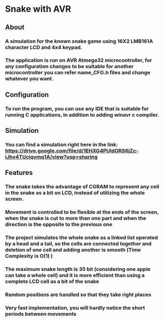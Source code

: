 # Snake with AVR
## About
### A simulation for the known snake game using 16X2 LMB161A character LCD and 4x4 keypad.
### The application is run on AVR Atmega32 microcontroller, for any configuration changes to be suitable for another microcontroller you can refer name_CFG.h files and change whatever you want.
## Configuration
### To run the program, you can use any IDE that is suitable for running C applications, in addition to adding winavr c compiler.
## Simulation
### You can find a simulation right here in the link: https://drive.google.com/file/d/1EHXG4PUIdORS6jZc-iJhv4TUciqvmq1A/view?usp=sharing
## Features
### The snake takes the advantage of CGRAM to represent any cell in the snake as a bit on LCD, instead of utilizing the whole screen.
### Movement is controlled to be flexible at the ends of the screen, when the snake is cut to more than one part and when the direction is the opposite to the previous one
### The project simulates the whole snake as a linked list operated by a head and a tail, so the cells are connected together and deletion of one cell and adding another is smooth (Time Complexity is O(1) )
### The maximum snake length is 35 bit (considering one apple can take a whole cell) and it is more efficient than using a complete LCD cell as a bit of the snake
### Random positions are handled so that they take right places
### Very fast implementation, you will hardly notice the short periods between movements

